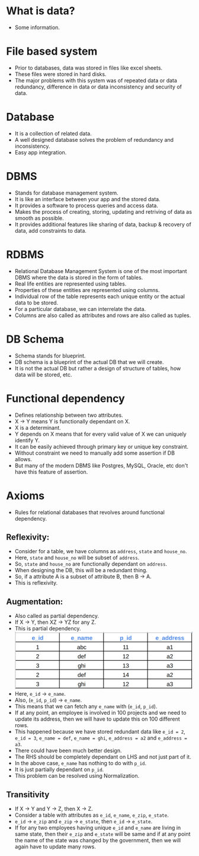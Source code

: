# What is data?
- Some information.

# File based system
- Prior to databases, data was stored in files like excel sheets.
- These files were stored in hard disks.
- The major problems with this system was of repeated data or data redundancy, difference in data or data inconsistency and security of data.

# Database
- It is a collection of related data.
- A well designed database solves the problem of redundancy and inconsistency.
- Easy app integration.

# DBMS
- Stands for database management system.
- It is like an interface between your app and the stored data.
- It provides a software to process queries and access data.
- Makes the process of creating, storing, updating and retriving of data as smooth as possible.
- It provides additional features like sharing of data, backup & recovery of data, add constraints to data.

# RDBMS
- Relational Database Management System is one of the most important DBMS where the data is stored in the form of tables.
- Real life entities are represented using tables.
- Properties of these entities are represented using columns.
- Individual row of the table represents each unique entity or the actual data to be stored.
- For a particular database, we can interrelate the data.
- Columns are also called as attributes and rows are also called as tuples.

# DB Schema
- Schema stands for blueprint.
- DB schema is a blueprint of the actual DB that we will create.
- It is not the actual DB but rather a design of structure of tables, how data will be stored, etc.

# Functional dependency
- Defines relationship between two attributes.
- X -> Y means Y is functionally dependant on X.
- X is a determinant.
- Y depends on X means that for every valid value of X we can uniquely identify Y.
- It can be easily achieved through primary key or unique key constraint.
- Without constraint we need to manually add some assertion if DB allows.
- But many of the modern DBMS like Postgres, MySQL, Oracle, etc don't have this feature of assertion.

# Axioms
- Rules for relational databases that revolves around functional dependency.

## Reflexivity:
- Consider for a table, we have columns as `address`, `state` and `house_no`.
- Here, `state` and `house_no` will be subset of `address`.
- So, `state` and `house_no` are functionally dependant on `address`.
- When designing the DB, this will be a redundant thing.
- So, if a attribute A is a subset of attribute B, then B -> A.
- This is reflexivity.

## Augmentation:
- Also called as partial dependency.
- If X -> Y, then XZ -> YZ for any Z.
- This is partial dependency.
![alt text](image.png)
- Here, `e_id` -> `e_name`.
- Also, (`e_id`, `p_id`) -> `e_name`.
- This means that we can fetch any `e_name` with (`e_id`, `p_id`).
- If at any point, an employee is involved in 100 projects and we need to update its address, then we will have to update this on 100 different rows.
- This happened because we have stored redundant data like `e_id = 2`, `e_id = 3`, `e_name = def`, `e_name = ghi`, `e_address = a2` and `e_address = a3`.
- There could have been much better design.
- The RHS should be completely dependant on LHS and not just part of it.
- In the above case, `e_name` has nothing to do with `p_id`.
- It is just partially dependant on `p_id`.
- This problem can be resolved using Normalization.

## Transitivity
- If X -> Y and Y -> Z, then X -> Z.
- Consider a table with attributes as `e_id`, `e_name`, `e_zip`, `e_state`.
- `e_id` -> `e_zip` and `e_zip` -> `e_state`, then `e_id` -> `e_state`.
- If for any two employees having unique `e_id` and `e_name` are living in same state, then their `e_zip` and `e_state` will be same and if at any point the name of the state was changed by the government, then we will again have to update many rows.